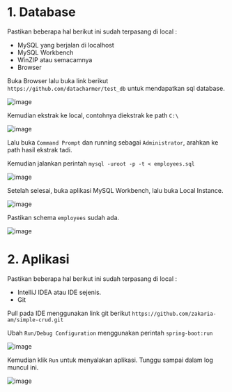 # 1. Database
Pastikan beberapa hal berikut ini sudah terpasang di local :
- MySQL yang berjalan di localhost
- MySQL Workbench
- WinZIP atau semacamnya
- Browser

Buka Browser lalu buka link berikut `https://github.com/datacharmer/test_db` untuk mendapatkan sql database.

![image](https://user-images.githubusercontent.com/111683454/185790030-bcb563b3-bd09-4075-bbcf-bdc90ca6dfba.png)

Kemudian ekstrak ke local, contohnya diekstrak ke path `C:\`

![image](https://user-images.githubusercontent.com/111683454/185790165-9d01824d-2079-4934-9522-0c0cd28c6d76.png)

Lalu buka `Command Prompt` dan running sebagai `Administrator`, arahkan ke path hasil ekstrak tadi. 

Kemudian jalankan perintah ` mysql -uroot -p -t < employees.sql `

![image](https://user-images.githubusercontent.com/111683454/185790324-0fa98772-61d3-46d4-a8cc-4196551570f6.png)

Setelah selesai, buka aplikasi MySQL Workbench, lalu buka Local Instance.

![image](https://user-images.githubusercontent.com/111683454/185790503-689562d4-ef34-48e8-8cdc-4fb9b495725d.png)

Pastikan schema `employees` sudah ada.

![image](https://user-images.githubusercontent.com/111683454/185790568-b9f9061d-1aa9-4193-9de7-862ae33779d1.png)

# 2. Aplikasi
Pastikan beberapa hal berikut ini sudah terpasang di local :
- IntelliJ IDEA atau IDE sejenis.
- Git

Pull pada IDE menggunakan link git berikut `https://github.com/zakaria-am/simple-crud.git`

Ubah `Run/Debug Configuration` menggunakan perintah `spring-boot:run`

![image](https://user-images.githubusercontent.com/111683454/185791180-6e46369e-3ac3-4fe3-af99-1b628ff987a0.png)

Kemudian klik `Run` untuk menyalakan aplikasi. Tunggu sampai dalam log muncul ini.

![image](https://user-images.githubusercontent.com/111683454/185791307-77d5729b-1e7c-4f69-a78c-0a9be5833904.png)




